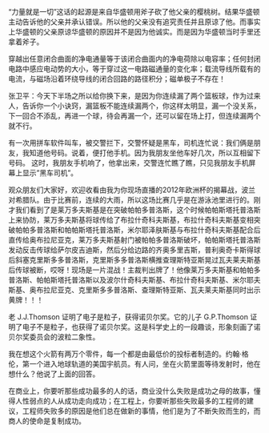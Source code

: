 “力量就是一切”这话的起源是来自华盛顿用斧子砍了他父亲的樱桃树。结果华盛顿主动告诉他的父亲并承认错误。所以他的父亲没有追究责任并且原谅了他。而事实上华盛顿的父亲原谅华盛顿的原因并不是因为他诚实。而是因为华盛顿当时手里还拿着斧子。

穿越出任意闭合曲面的净电通量等于该闭合曲面内的净电荷除以电容率；任何封闭电路中感应电动势的大小，等于穿过这一电路磁通量的变化率；载流导线所载有的电流，与磁场沿着环绕导线的闭合回路的路径积分；磁单极子不存在！

张卫平：今天下半场之所以给你换下来，是因为你连续漏了两个篮板球，作为过来人，告诉你一个小诀窍，漏篮板不能连续漏两个，你这样太明显，漏一个没关系，下一回合不添乱，再进一个球，待会再漏一个，还可以留在场上打，但连续漏两个就不行。

有一次用拼车软件叫车，被交警拦下，交警怀疑是黑车，司机连忙说：我们俩是朋友，我知道他号码。说着，便打他手机。因为我朋友坐他车好几次，所以互相留下号码。 这时，我朋友手机响了，他拿出来，交警连忙瞧了瞧，只见我朋友手机屏幕上显示”黑车司机”。

观众朋友们大家好，欢迎收看由我为你现场直播的2012年欧洲杯的揭幕战，波兰对希腊队。由于比赛前，连续的大雨，所以这场比赛几乎是在游泳池里进行的。刚才我们看到了是莱万多夫斯基是在突破帕帕多普洛斯，这个时候帕帕斯塔托普洛斯上来协防，莱万多夫斯基将球传给了布拉什奇科夫斯基，布拉什奇科夫斯基变相突破帕帕多普洛斯和帕帕斯塔托普洛斯，米尔耶泽肤斯基与布拉什奇科夫斯基配合后直传给奥布拉尼亚克，莱万多夫斯基射门被帕帕多普洛斯破坏，帕帕斯塔托普洛斯发动反击传球给萨尔皮吉迪斯，然后分给边路的齐奥多里吉斯，普利奥奇卡斯得球后斜塞克里斯多多普洛斯，克里斯多多普洛斯横推查理斯特亚斯晃过瓦夫莱夫斯基后传球被断，哎呀！现场是一片混战！主裁判出牌了！他像莱万多夫斯基和帕帕多普洛斯、帕帕斯塔托普洛斯以及波尔什奇科夫斯基、布拉什奇科夫斯基、米尔耶夫斯基、奥布拉尼亚克、克里斯多多普洛斯、查理斯特亚斯、瓦夫莱夫斯基同时出示黄牌！！！

老 J.J.Thomson 证明了电子是粒子，获得诺贝尔奖。它的儿子 G.P.Thomson 证明了电子不是粒子，也获得了诺贝尔奖。这是科学史上的一段趣谈，形象刻画了诺贝尔奖委员会的波粒二象性。

我在想这个火箭有两万个零件，每一个都是由最低价的投标者制造的。约翰·格伦，第一个进入地球轨道的美国宇航员。有人问，坐在火箭里面等待发射时，他在想什么？他说了上面的回答。

在商业上，你要听那些成功最多的人的话，商业没什么失败是成功之母的故事，懂得人性弱点的人从成功走向成功；在工程上，你要听那些失败最多的工程师的建议，工程师失败多的原因是他们总在做新的事情，他们是为了不断失败而生的，而商人的使命是复制成功。
